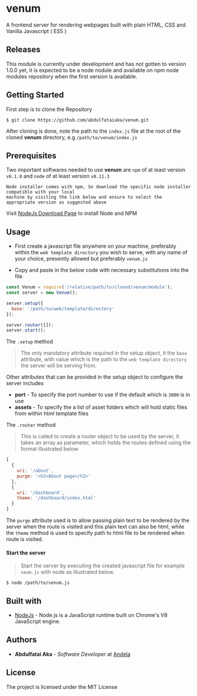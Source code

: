 # venum
A frontend server for rendering webpages built with plain HTML, CSS and Vanilla Javascript ( ES5 )

## Releases
This module is currently under development and has not gotten to version 1.0.0 yet, it is expected to be a node nodule and available on npm node modules repository when the first version is available.

## Getting Started
First step is to clone the Repository
```
$ git clone https://github.com/abdulfataiaka/venum.git
```

After cloning is done, note the path to the `index.js` file at the root of the cloned **venum** directory, e.g `/path/to/venum/index.js`

## Prerequisites
Two important softwares needed to use **venum** are `npm` of at least version `v6.1.0` and `node` of at least version `v8.11.3`
```
Node installer comes with npm, So download the specific node installer compatible with your local 
machine by visiting the link below and ensure to select the appropriate version as suggested above
```
Visit [NodeJs Download Page](https://nodejs.org/en/download/) to install Node and NPM

## Usage

- First  create a javascript file anywhere on your machine, preferably within the `web template directory` you wish to serve, with any name of your choice, presently allowed but preferably `venum.js`

- Copy and paste in the below code with necessary substitutions into the file

```js
const Venum = require('/relative/path/to/cloned/venum/module');
const server = new Venum();

server.setup({
  base: '/path/to/web/template/directory'
});

server.router([]);
server.start();
```

The `.setup` method

> The only mandatory attribute required in the setup object, it the `base` attribute, with value which is the path to the `web template directory` the server will be serving from.

Other attributes that can be provided in the setup object to configure the server includes
- **port**   - To specify the port number to use if the default which is `3000` is in use
- **assets** - To specify the a list of asset folders which will hold static files from within html template files

The `.router` method

> This is called to create a router object to be used by the server, it takes an array as parameter, which holds the routes defined using the format illustrated below

```js
[
  {
    uri: '/about',
    purge: '<h2>About page</h2>'
  },
  {
    uri: '/dashboard',
    theme: '/dashboard/index.html'
  }
]
```
The `purge` attribute used is to allow passing plain text to be rendered by the server when the route is visited and this plain text can also be html, while the `theme` method is used to specify path to html file to be rendered when route is visited.

#### Start the server
> Start the server by executing the created javascript file for example `veum.js` with node as illustrated below.

```
$ node /path/to/venum.js
```

## Built with
- [NodeJs](https://nodejs.org/en/) - Node.js is a JavaScript runtime built on Chrome's V8 JavaScript engine.

## Authors
- **Abdulfatai Aka** - *Software Developer* at [Andela](https://www.andela.com)

## License
The project is licensed under the MIT License